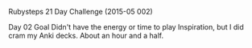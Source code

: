 Rubysteps 21 Day Challenge (2015-05 002)

Day 02 Goal
Didn't have the energy or time to play Inspiration, but I did cram my 
Anki decks. About an hour and a half.
